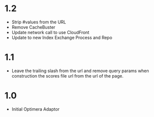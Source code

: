 # 1.2
- Strip #values from the URL
- Remove CacheBuster
- Update network call to use CloudFront
- Update to new Index Exchange Process and Repo

# 1.1
- Leave the trailing slash from the url and remove query params when construction the scores file url from the url of the page.
 
# 1.0
 - Initial Optimera Adaptor